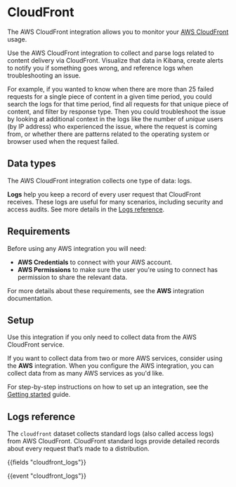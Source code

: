 # CloudFront

The AWS CloudFront integration allows you to monitor your [AWS CloudFront](https://aws.amazon.com/cloudfront/) usage.

Use the AWS CloudFront integration to collect and parse logs related to content delivery via CloudFront.
Visualize that data in Kibana, create alerts to notify you if something goes wrong,
and reference logs when troubleshooting an issue.

For example, if you wanted to know when there are more than 25 failed requests for a single
piece of content in a given time period, you could search the logs for that time period, find all
requests for that unique piece of content, and filter by response type.
Then you could troubleshoot the issue by looking at additional context in the logs like the
number of _unique_ users (by IP address) who experienced the issue, where the request is coming from,
or whether there are patterns related to the operating system or browser used when the request failed.

## Data types

The AWS CloudFront integration collects one type of data: logs.

**Logs** help you keep a record of every user request that CloudFront receives.
These logs are useful for many scenarios, including security and access audits.
See more details in the [Logs reference](#logs-reference).

## Requirements

Before using any AWS integration you will need:

* **AWS Credentials** to connect with your AWS account.
* **AWS Permissions** to make sure the user you're using to connect has permission to share the relevant data.

For more details about these requirements, see the **AWS** integration documentation.

## Setup

Use this integration if you only need to collect data from the AWS CloudFront service.

If you want to collect data from two or more AWS services, consider using the
**AWS** integration. When you configure the AWS integration,
you can collect data from as many AWS services as you'd like.

For step-by-step instructions on how to set up an integration, see the
[Getting started](https://www.elastic.co/guide/en/welcome-to-elastic/current/getting-started-observability.html) guide.

## Logs reference

The `cloudfront` dataset collects standard logs (also called access logs) from AWS CloudFront.
CloudFront standard logs provide detailed records about every request that’s made to a distribution.

{{fields "cloudfront_logs"}}

{{event "cloudfront_logs"}}